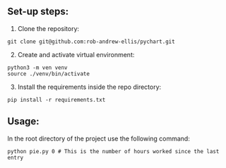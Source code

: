 ## Set-up steps:
1. Clone the repository:
```
git clone git@github.com:rob-andrew-ellis/pychart.git
```

2. Create and activate virtual environment:
```
python3 -m ven venv
source ./venv/bin/activate
```

3. Install the requirements inside the repo directory:
```
pip install -r requirements.txt
```

## Usage:
In the root directory of the project use the following command:
```
python pie.py 0 # This is the number of hours worked since the last entry
```
